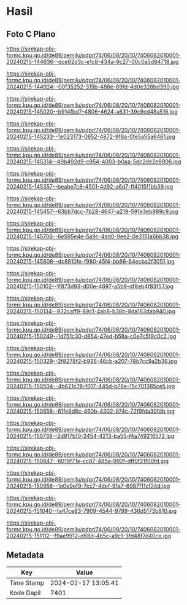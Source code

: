 # Hasil

## Foto C Plano

https://sirekap-obj-formc.kpu.go.id/de89/pemilu/pdpr/74/06/08/20/10/7406082010001-20240215-144636--dce62d3c-e1c8-434a-9c27-00c0a5d84718.jpg

https://sirekap-obj-formc.kpu.go.id/de89/pemilu/pdpr/74/06/08/20/10/7406082010001-20240215-144924--00f35252-315b-488e-89fd-4d0e328bd390.jpg

https://sirekap-obj-formc.kpu.go.id/de89/pemilu/pdpr/74/06/08/20/10/7406082010001-20240215-145020--b914fbd7-4806-4624-a631-39c9cd48a516.jpg

https://sirekap-obj-formc.kpu.go.id/de89/pemilu/pdpr/74/06/08/20/10/7406082010001-20240215-145233--1e023173-0652-4872-9f6a-0fe5a55a6461.jpg

https://sirekap-obj-formc.kpu.go.id/de89/pemilu/pdpr/74/06/08/20/10/7406082010001-20240215-145314--49b492d9-c954-4003-b0aa-5dc2de2e8906.jpg

https://sirekap-obj-formc.kpu.go.id/de89/pemilu/pdpr/74/06/08/20/10/7406082010001-20240215-145357--beabe7c8-4501-4d92-a6d7-ff4015f1bb39.jpg

https://sirekap-obj-formc.kpu.go.id/de89/pemilu/pdpr/74/06/08/20/10/7406082010001-20240215-145457--63bb7dcc-7b28-4647-a219-591e3eb989c9.jpg

https://sirekap-obj-formc.kpu.go.id/de89/pemilu/pdpr/74/06/08/20/10/7406082010001-20240215-145706--6e595e4e-5a9c-4ed0-9ee2-0e3151a6bb38.jpg

https://sirekap-obj-formc.kpu.go.id/de89/pemilu/pdpr/74/06/08/20/10/7406082010001-20240215-145808--dc8810fe-f980-45f4-bb86-84ecba2f3051.jpg

https://sirekap-obj-formc.kpu.go.id/de89/pemilu/pdpr/74/06/08/20/10/7406082010001-20240215-150102--1f873d93-d00e-4697-a5b9-df8eb4f83f57.jpg

https://sirekap-obj-formc.kpu.go.id/de89/pemilu/pdpr/74/06/08/20/10/7406082010001-20240215-150134--932caff9-89c1-4ab8-b38b-8da163dab940.jpg

https://sirekap-obj-formc.kpu.go.id/de89/pemilu/pdpr/74/06/08/20/10/7406082010001-20240215-150249--1d751c30-d854-47ed-b58a-c0e7c5f9c0c2.jpg

https://sirekap-obj-formc.kpu.go.id/de89/pemilu/pdpr/74/06/08/20/10/7406082010001-20240215-150329--2f8278f2-b936-46cb-a207-78b7cc9a2b36.jpg

https://sirekap-obj-formc.kpu.go.id/de89/pemilu/pdpr/74/06/08/20/10/7406082010001-20240215-150504--4b621c78-f017-445d-b76e-15c701385ce5.jpg

https://sirekap-obj-formc.kpu.go.id/de89/pemilu/pdpr/74/06/08/20/10/7406082010001-20240215-150658--61fe9d6c-460b-4302-974c-72f9fda30fdb.jpg

https://sirekap-obj-formc.kpu.go.id/de89/pemilu/pdpr/74/06/08/20/10/7406082010001-20240215-150738--2d917b10-2454-4213-ba55-f4a749216572.jpg

https://sirekap-obj-formc.kpu.go.id/de89/pemilu/pdpr/74/06/08/20/10/7406082010001-20240215-150847--6019f71e-cc87-485a-992f-dff0f21f00fd.jpg

https://sirekap-obj-formc.kpu.go.id/de89/pemilu/pdpr/74/06/08/20/10/7406082010001-20240215-150956--1a0e9ef9-7cc7-4def-91a7-6987f11cf24d.jpg

https://sirekap-obj-formc.kpu.go.id/de89/pemilu/pdpr/74/06/08/20/10/7406082010001-20240215-151040--fa47ce83-7909-4544-9789-436d5173b810.jpg

https://sirekap-obj-formc.kpu.go.id/de89/pemilu/pdpr/74/06/08/20/10/7406082010001-20240215-151112--f9ae9912-d68d-4b5c-a9c1-3fd48f7d40ce.jpg


## Metadata

| Key        | Value               |
| ---------- | ------------------- |
| Time Stamp | 2024-02-17 13:05:41 |
| Kode Dapil | 7401                |



